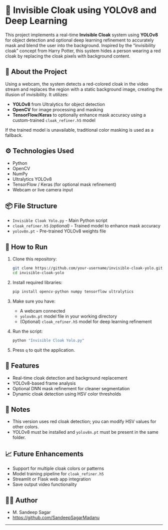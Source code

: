 # 🧥 Invisible Cloak using YOLOv8 and Deep Learning

This project implements a real-time **Invisible Cloak** system using **YOLOv8** for object detection and optional deep learning refinement to accurately mask and blend the user into the background. Inspired by the “invisibility cloak” concept from Harry Potter, this system hides a person wearing a red cloak by replacing the cloak pixels with background content.

## 🧠 About the Project

Using a webcam, the system detects a red-colored cloak in the video stream and replaces the region with a static background image, creating the illusion of invisibility. It utilizes:

- **YOLOv8** from Ultralytics for object detection
- **OpenCV** for image processing and masking
- **TensorFlow/Keras** to optionally enhance mask accuracy using a custom-trained `cloak_refiner.h5` model

If the trained model is unavailable, traditional color masking is used as a fallback.

## ⚙️ Technologies Used

- Python
- OpenCV
- NumPy
- Ultralytics YOLOv8
- TensorFlow / Keras (for optional mask refinement)
- Webcam or live camera input

## 📦 File Structure

- `Invisible Cloak Yolo.py` - Main Python script
- `cloak_refiner.h5` *(optional)* - Trained model to enhance mask accuracy
- `yolov8n.pt` - Pre-trained YOLOv8 weights file

## 🚀 How to Run

1. Clone this repository:
   ```bash
   git clone https://github.com/your-username/invisible-cloak-yolo.git
   cd invisible-cloak-yolo
   ```

2. Install required libraries:
   ```bash
   pip install opencv-python numpy tensorflow ultralytics
   ```

3. Make sure you have:
   - A webcam connected
   - `yolov8n.pt` model file in your working directory
   - (Optional) `cloak_refiner.h5` model for deep learning refinement

4. Run the script:
   ```bash
   python "Invisible Cloak Yolo.py"
   ```

5. Press `q` to quit the application.

## 🧪 Features

- Real-time cloak detection and background replacement
- YOLOv8-based frame analysis
- Optional DNN mask refinement for cleaner segmentation
- Dynamic cloak detection using HSV color thresholds

## 📌 Notes

- This version uses red cloak detection; you can modify HSV values for other colors.
- YOLOv8 must be installed and `yolov8n.pt` must be present in the same folder.

## 📈 Future Enhancements

- Support for multiple cloak colors or patterns
- Model training pipeline for `cloak_refiner.h5`
- Streamlit or Flask web app integration
- Save output video functionality

## 👨‍💻 Author

- M. Sandeep Sagar
- https://github.com/SandeepSagarMadanu

---
